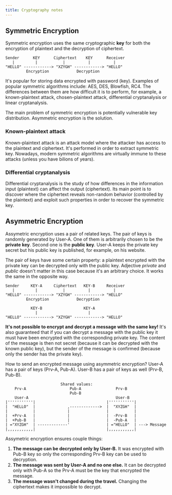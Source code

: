 ```yaml
---
title: Cryptography notes
---
```


## Symmetric Encryption

Symmetric encryption uses the same cryptographic **key** for both the encryption of plaintext and the decryption of ciphertext.

```text
Sender      KEY      Ciphertext    KEY      Receiver
   |         |           |          |          | 
"HELLO" ------------> "XZYGH" ------------> "HELLO"
         Encryption            Decryption
```

It's popular for storing data encrypted with password (key). Examples of popular symmetric algorithms include: AES, DES, Blowfish, RC4. The differences between them are how difficult it is to perform, for example, a known-plaintext attack, chosen-plaintext attack, differential cryptanalysis or linear cryptanalysis.

The main problem of symmetric encryption is potentially vulnerable key distribution. Asymmetric encryption is the solution.

### Known-plaintext attack
Known-plaintext attack is an attack model where the attacker has access to the plaintext and ciphertext. It's performed in order to extract symmetric key. Nowadays, modern symmetric algorithms are virtually immune to these attacks (unless you have bilions of years).

### Differential cryptanalysis
Differential cryptanalysis is the study of how differences in the information input (plaintext) can affect the output (ciphertext). Its main point is to discover where the ciphertext reveals non-random behavior (controlled by the plaintext) and exploit such properties in order to recover the symmetric key.

## Asymmetric Encryption

Assymetric encryption uses a pair of related keys. The pair of keys is randomly generated by User-A. One of them is arbitrarily chosen to be the **private key**. Second one is the **public key**. User-A keeps the private key secret but his public key is published, for example, on his website.

The pair of keys have some certain property: a plaintext encrypted with the private key can be decrypted only with the public key. Adjective _private_ and _public_ doesn't matter in this case because it's an arbitrary choice. It works the same in the opposite way.

```text
Sender     KEY-A     Ciphertext   KEY-B     Receiver
   |         |           |          |          |
"HELLO" ------------> "XZYGH" ------------> "HELLO"
         Encryption            Decryption

           KEY-B                  KEY-A     
             |                      |          
"HELLO" ------------> "XZYGH" ------------> "HELLO"
```

**It's not possible to encrypt and decrypt a message with the same key!** It's also guaranteed that if you can decrypt a message with the public key it must have been encrypted with the corresponding private key. The content of the message is then not secret (because it can be decrypted with the known public key), but the sender of the message is confirmed (because only the sender has the private key).

How to send an encrypted message using asymmetric encryption? User-A has a pair of keys (Prv-A, Pub-A). User-B has a pair of keys as well (Prv-B, Pub-B).

```text
                        Shared values:
    Prv-A                   Pub-A               Prv-B
                            Pub-B
    User-A                                      User-B     
|'''''''''''|                               |'''''''''''|
|  "HELLO"  |              ,------------->  |  "XYZGH"  |
|           |              |                |           |
|  +Prv-A   |              |                |  -Prv-B   |
|  +Pub-B   |              |                |  -Pub-A   |
| ="XYZGH"  | -------------'                | ="HELLO"  | ---> Message
|,,,,,,,,,,,|                               |,,,,,,,,,,,|
```

Assymetric encryption ensures couple things:

1. **The message can be decrypted only by User-B.** It was encrypted with Pub-B key so only the corresponding Prv-B key can be used to decryption.
2. **The message was sent by User-A and no one else.** It can be decrypted only with Pub-A so the Prv-A must be the key that encrypted the message.
3. **The message wasn't changed during the travel.** Changing the ciphertext makes it impossible to decrypt.
